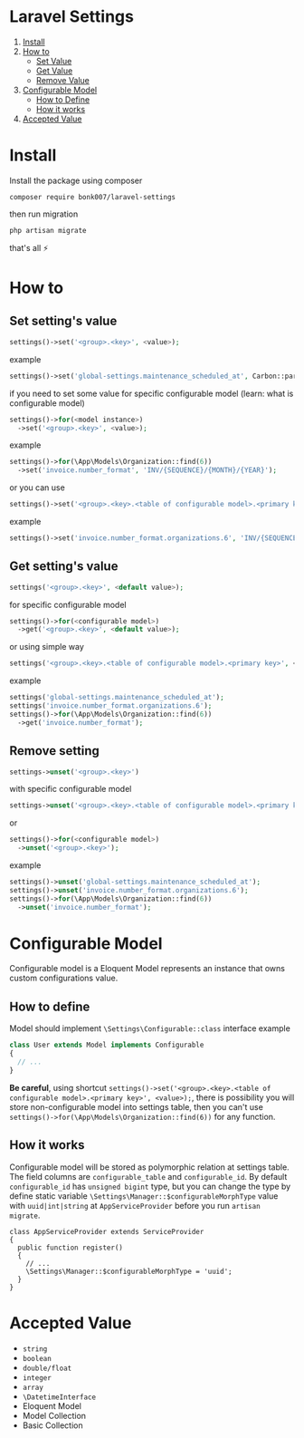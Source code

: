 Laravel Settings
=======================
1. [Install](#install)
2. [How to](#how-to)
   - [Set Value](#set-settings-value)
   - [Get Value](#get-settings-value)
   - [Remove Value](#remove-setting)
4. [Configurable Model](#configurable-model)
   - [How to Define](#how-to-define)
   - [How it works](#how-it-works)
6. [Accepted Value](#accepted-value)

# Install
Install the package using composer 
``` 
composer require bonk007/laravel-settings
``` 
then run migration 
```
php artisan migrate
```
that's all :zap:

# How to

## Set setting's value
```php
settings()->set('<group>.<key>', <value>);
```
example
```php
settings()->set('global-settings.maintenance_scheduled_at', Carbon::parse('2024-07-01 00:00:00'));
```
if you need to set some value for specific configurable model (learn: what is configurable model)
```php
settings()->for(<model instance>)
  ->set('<group>.<key>', <value>);
```
example
```php
settings()->for(\App\Models\Organization::find(6))
  ->set('invoice.number_format', 'INV/{SEQUENCE}/{MONTH}/{YEAR}');
```
or you can use
```php
settings()->set('<group>.<key>.<table of configurable model>.<primary key>', <value>);
```
example
```php
settings()->set('invoice.number_format.organizations.6', 'INV/{SEQUENCE}/{MONTH}/{YEAR}');
```

## Get setting's value
```php
settings('<group>.<key>', <default value>);
```
for specific configurable model
```php
settings()->for(<configurable model>)
  ->get('<group>.<key>', <default value>);
```
or using simple way
```php
settings('<group>.<key>.<table of configurable model>.<primary key>', <default value>)
```
example
```php
settings('global-settings.maintenance_scheduled_at');
settings('invoice.number_format.organizations.6');
settings()->for(\App\Models\Organization::find(6))
  ->get('invoice.number_format');
```
## Remove setting
```php
settings->unset('<group>.<key>')
```
with specific configurable model

```php
settings->unset('<group>.<key>.<table of configurable model>.<primary key>')
```
or 
```php
settings()->for(<configurable model>)
  ->unset('<group>.<key>');
```

example
```php
settings()->unset('global-settings.maintenance_scheduled_at');
settings()->unset('invoice.number_format.organizations.6');
settings()->for(\App\Models\Organization::find(6))
  ->unset('invoice.number_format');
```

# Configurable Model
Configurable model is a Eloquent Model represents an instance that owns custom configurations value.

## How to define
Model should implement `\Settings\Configurable::class` interface
example
```php
class User extends Model implements Configurable
{
  // ...
}
```
**Be careful**, using shortcut `settings()->set('<group>.<key>.<table of configurable model>.<primary key>', <value>);`, there is possibility you will store non-configurable model into settings table, then you can't use `settings()->for(\App\Models\Organization::find(6))` for any function.

## How it works
Configurable model will be stored as polymorphic relation at settings table. The field columns are `configurable_table` and `configurable_id`. By default `configurable_id` has `unsigned bigint` type, but you can change the type by define static variable `\Settings\Manager::$configurableMorphType` value with `uuid|int|string` at `AppServiceProvider` before you run `artisan migrate`.
```
class AppServiceProvider extends ServiceProvider
{
  public function register()
  {
    // ...
    \Settings\Manager::$configurableMorphType = 'uuid';
  }
}
```

# Accepted Value
- `string`
- `boolean`
- `double/float`
- `integer`
- `array`
- `\DatetimeInterface`
- Eloquent Model
- Model Collection
- Basic Collection

